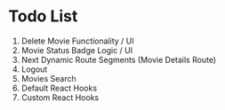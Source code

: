 # Todo List

1. Delete Movie Functionality / UI
2. Movie Status Badge Logic / UI
3. Next Dynamic Route Segments (Movie Details Route)
4. Logout
5. Movies Search
6. Default React Hooks
7. Custom React Hooks
